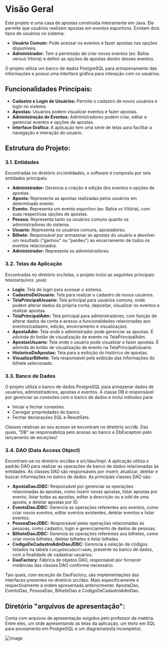 # Visão Geral

Este projeto é uma casa de apostas construída inteiramente em Java. Ele permite que usuários realizem apostas em eventos esportivos. Existem dois tipos de usuários no sistema:

- **Usuário Comum:** Pode acessar os eventos e fazer apostas nas opções disponíveis.
- **Administrador:** Tem a permissão de criar novos eventos (ex: Bahia versus Vitória) e definir as opções de apostas dentro desses eventos.

O projeto utiliza um banco de dados PostgreSQL para armazenamento das informações e possui uma interface gráfica para interação com os usuários.

## Funcionalidades Principais:

- **Cadastro e Login de Usuários:** Permite o cadastro de novos usuários e login no sistema.
- **Apostas:** Usuários podem visualizar eventos e fazer apostas.
- **Administração de Eventos:** Administradores podem criar, editar e gerenciar eventos e opções de apostas.
- **Interface Gráfica:** A aplicação tem uma série de telas para facilitar a navegação e interação do usuário.

## Estrutura do Projeto:

### 3.1. Entidades

Encontradas no diretório src/entidades, o software é composto por seis entidades principais:

- **Administrador:** Gerencia a criação e edição dos eventos e opções de apostas.
- **Aposta:** Representa as apostas realizadas pelos usuários em determinado evento.
- **Evento:** Representa um evento esportivo (ex: Bahia vs Vitória), com suas respectivas opções de apostas.
- **Pessoa:** Representa tanto os usuários comuns quanto os administradores do sistema.
- **Usuario:** Representa os usuários comuns, apostadores.
- **Bilhete:** Responsável por armazenar as apostas do usuário e devolver um resultado ("ganhou" ou "perdeu") ao encerramento de todos os eventos relacionados.
- **Administrador:** Representa os administradores.

### 3.2. Telas da Aplicação

Encontradas no diretório src/telas, o projeto inclui as seguintes principais telas(arquivos .java):

- **Login:** Tela de login para acessar o sistema.
- **CadastroDeUsuario:** Tela para realizar o cadastro de novos usuários.
- **TelaPrincipalUsuario:** Tela principal para usuários comuns, onde podem alterar dados da própria conta, depositar, visualizar os eventos e realizar apostas.
- **TelaPrincipalAdm:** Tela principal para administradores, com função de alterar dados da conta e acesso a funcionalidades relacionadas aos eventos(cadastro, edição, encerramento e visualização).
- **ApostaAdm:** Tela onde o administrador pode gerenciar as apostas. É advinda do botão de visualização de evento na TelaPrincipalAdm.
- **ApostasUsuario:** Tela onde o usuário pode visualizar e fazer apostas. É advinda do botão de visualização de evento na TelaPrincipalUsuario.
- **HistoricoDeApostas:** Tela para a exibição do histórico de apostas.
- **VisualizarBilhete:** Tela responsável pela exibição das informações do bilhete selecionado.

### 3.3. Banco de Dados

O projeto utiliza o banco de dados PostgreSQL para armazenar dados de usuários, administradores, apostas e eventos. A classe DB é responsável por gerenciar as conexões com o banco de dados e inclui métodos para:

- Iniciar e fechar conexões.
- Carregar propriedades do banco.
- Fechar declarações SQL e ResultSets.

Classes relativas ao seu acesso se encontram no diretório src/db. Das quais, "DB" se responsabiliza pelo acesso ao banco e DbException pelo lançamento de exceções!

### 3.4. DAO (Data Access Object)

Encontram-se no diretório src/dao e src/dao/impl. A aplicação utiliza o padrão DAO para realizar as operações de banco de dados relacionadas às entidades. As classes DAO são responsáveis por inserir, atualizar, deletar e buscar informações no banco de dados. As principais classes DAO são:

- **ApostaDaoJDBC:** Responsável por gerenciar as operações relacionadas às apostas, como inserir novas apostas, listar apostas por evento, listar todas as apostas, editar a descrição ou a odd de uma aposta, e deletar apostas por ID.
- **EventoDaoJDBC:** Gerencia as operações referentes aos eventos, como criar novos eventos, editar eventos existentes, deletar eventos e listar eventos.
- **PessoaDaoJDBC:** Responsável pelas operações relacionadas às pessoas, como cadastro, login e gerenciamento de dados de pessoas.
- **BilheteDaoJDBC:** Gerencia as operações referentes aos bilhetes, como criar novos bilhetes, deletar bilhetes e listar bilhetes.
- **CodigoDeCadastroAdmDaoJDBC:** Gerencia a seleção de códigos listados na tabela `CodigoDeCadastroAdm`, presente no banco de dados, com a finalidade de cadastrar usuários.
- **DaoFactory:** Fábrica de objetos DAO, responsável por fornecer instâncias das classes DAO conforme necessário.

Tais quais, com exceção de DaoFactory, são implementações das interfaces presentes no diretório src/dao. Mais especificamente e respectivamente à ordem apresentada anteriormente: ApostaDao, EventoDao, PessoaDao, BilheteDao e CodigoDeCadastroAdmDao.

## Diretório "arquivos de apresentação":

Conta com arquivos de apresentação exigidos pelo professor da matéria. Entre eles, um slide apresentando as telas da aplicação, um texto em SQL para povoamento em PostgreSQL e um diagrama(está incompleto).

![image](https://github.com/user-attachments/assets/2e649001-22fd-420c-b4ed-2bd1b080336c)


